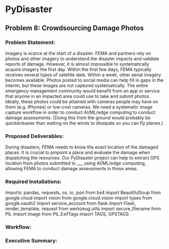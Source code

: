 # PyDisaster

## Problem 8: Crowdsourcing Damage Photos

### Problem Statement: 
 Imagery is scarce at the start of a disaster. FEMA and partners rely on photos and other imagery to understand the disaster impacts and validate reports of damage. However, it is almost impossible to systematically acquire imagery the first day. Within the first few days, FEMA typically receives several types of satellite data. Within a week, other aerial imagery becomes available. Photos posted to social media can help fill in gaps in the interim, but these images are not captured systematically. The entire emergency management community would benefit from an app or service that anyone in an impacted area could use to take and submit photos. Ideally, these photos could be attained with cameras people may have on them (e.g. iPhones) or low-cost cameras. We need a systematic image capture workflow in order to conduct AI/ML/edge computing to conduct damage assessments. (Doing this from the ground would probably be quicker/easier than waiting on the winds to dissipate so you can fly planes.)

### Proposed Deliverables:
During disasters, FEMA needs to know the exact location of the damaged places. It is crucial to pinpoint a place and evaluate the damage when dispatching the resources. Our PyDisaster project can help to extract GPS location from photos submitted to ___ using AI/ML/edge computing, allowing FEMA to conduct damage assessments in those areas.

### Required Installations:
Imports: pandas, requests, os, io, json
from bs4 import BeautifulSoup
from google.cloud import vision
from google.cloud.vision import types
from google.oauth2 import service_account
from flask import Flask, render_template, request
from werkzeug.utils import secure_filename
from PIL import Image
from PIL.ExifTags import TAGS, GPSTAGS

### Workflow:


### Executive Summary:

